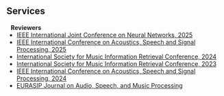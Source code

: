 ## Services

<h4 style="margin:0 10px 0;">Reviewers</h4>

<ul style="margin:0 0 5px;">
  <li><a href=""><autocolor>IEEE International Joint Conference on Neural Networks, 2025</autocolor></a></li>
  <li><a href="https://2024.ieeeicassp.org/"><autocolor>IEEE International Conference on Acoustics, Speech and Signal Processing, 2025</autocolor></a></li>
  <li><a href="https://ismir2024.ismir.net/"><autocolor>International Society for Music Information Retrieval Conference, 2024</autocolor></a></li>
  <li><a href="https://ismir2023.ismir.net/"><autocolor>International Society for Music Information Retrieval Conference, 2023</autocolor></a></li>
  <li><a href="https://2024.ieeeicassp.org/"><autocolor>IEEE International Conference on Acoustics, Speech and Signal Processing, 2024</autocolor></a></li>
  <li><a href="https://asmp-eurasipjournals.springeropen.com/"><autocolor>EURASIP Journal on Audio, Speech, and Music Processing</autocolor></a></li>
</ul>